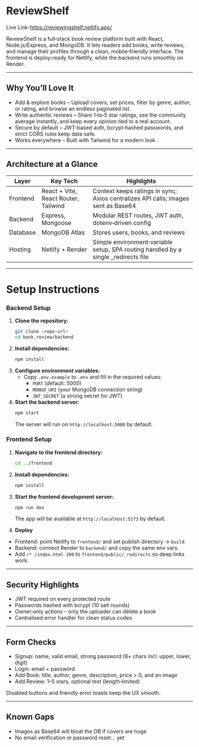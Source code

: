# ReviewShelf
Live Link-https://reviewingshelf.netlify.app/

ReviewShelf is a full‑stack book review platform built with React, Node.js/Express, and MongoDB. It lets readers add books, write reviews, and manage their profiles through a clean, mobile‑friendly interface. The frontend is deploy‑ready for Netlify, while the backend runs smoothly on Render.

---

## Why You’ll Love It

* Add & explore books – Upload covers, set prices, filter by genre, author, or rating, and browse an endless paginated list.
* Write authentic reviews – Share 1‑to‑5 star ratings, see the community average instantly, and keep every opinion tied to a real account.
* Secure by default – JWT‑based auth, bcrypt‑hashed passwords, and strict CORS rules keep data safe.
* Works everywhere – Built with Tailwind for a modern look .
---

## Architecture at a Glance

| Layer    | Key Tech                             | Highlights                                                                          |
| -------- | ------------------------------------ | ----------------------------------------------------------------------------------- |
| Frontend | React + Vite, React Router, Tailwind | Context keeps ratings in sync; Axios centralizes API calls; images sent as Base64   |
| Backend  | Express, Mongoose                    | Modular REST routes, JWT auth, dotenv‑driven config                                 |
| Database | MongoDB Atlas                        | Stores users, books, and reviews                                                    |
| Hosting  | Netlify + Render                     | Simple environment‑variable setup, SPA routing handled by a single \_redirects file |

---

# Setup Instructions

### Backend Setup
1. **Clone the repository:**
   ```bash
   git clone <repo-url>
   cd book_review/backend
   ```
2. **Install dependencies:**
   ```bash
   npm install
   ```
3. **Configure environment variables:**
   - Copy `.env.example` to `.env` and fill in the required values:
     - `PORT` (default: 5000)
     - `MONGO_URI` (your MongoDB connection string)
     - `JWT_SECRET` (a strong secret for JWT)
4. **Start the backend server:**
   ```bash
   npm start
   ```
   The server will run on `http://localhost:5000` by default.

### Frontend Setup
1. **Navigate to the frontend directory:**
   ```bash
   cd ../frontend
   ```
2. **Install dependencies:**
   ```bash
   npm install
   ```

3. **Start the frontend development server:**
   ```bash
   npm run dev
   ```
   The app will be available at `http://localhost:5173` by default.


4. **Deploy**

* Frontend: point Netlify to `frontend/` and set publish directory → `build`.
* Backend: connect Render to `backend/` and copy the same env vars.
* Add `/* /index.html 200` to `frontend/public/_redirects` so deep links work.

---

## Security Highlights

* JWT required on every protected route
* Passwords hashed with bcrypt (10 salt rounds)
* Owner‑only actions – only the uploader can delete a book
* Centralised error handler for clean status codes

---

## Form Checks

* Signup: name, valid email, strong password (8+ chars incl. upper, lower, digit)
* Login: email + password
* Add Book: title, author, genre, description, price > 0, and an image
* Add Review: 1–5 stars, optional text (length‑limited)

Disabled buttons and friendly error toasts keep the UX smooth.

---

## Known Gaps

* Images as Base64 will bloat the DB if covers are huge
* No email verification or password reset… yet



